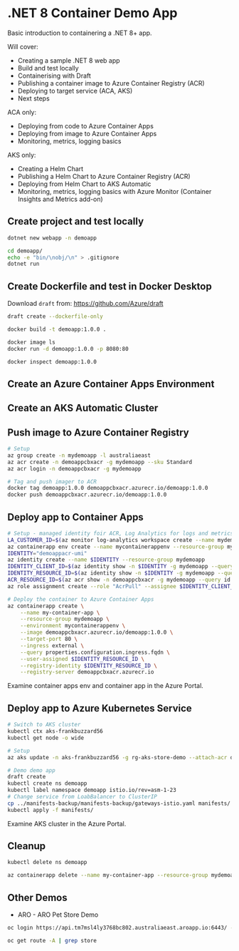 # .NET 8 Container Demo App

Basic introduction to containering a .NET 8+ app.

Will cover:

- Creating a sample .NET 8 web app
- Build and test locally
- Containerising with Draft
- Publishing a container image to Azure Container Registry (ACR)
- Deploying to target service (ACA, AKS)
- Next steps

ACA only:
- Deploying from code to Azure Container Apps
- Deploying from image to Azure Container Apps
- Monitoring, metrics, logging basics

AKS only:
- Creating a Helm Chart
- Publishing a Helm Chart to Azure Container Registry (ACR)
- Deploying from Helm Chart to AKS Automatic
- Monitoring, metrics, logging basics with Azure Monitor (Container Insights and Metrics add-on)

## Create project and test locally

```sh
dotnet new webapp -n demoapp

cd demoapp/
echo -e "bin/\nobj/\n" > .gitignore
dotnet run
```

## Create Dockerfile and test in Docker Desktop

Download `draft` from: https://github.com/Azure/draft

```sh
draft create --dockerfile-only

docker build -t demoapp:1.0.0 .

docker image ls
docker run -d demoapp:1.0.0 -p 8080:80

docker inspect demoapp:1.0.0
```

## Create an Azure Container Apps Environment

## Create an AKS Automatic Cluster

## Push image to Azure Container Registry

```sh
# Setup
az group create -n mydemoapp -l australiaeast
az acr create -n demoappcbxacr -g mydemoapp --sku Standard
az acr login -n demoappcbxacr -g mydemoapp

# Tag and push imager to ACR
docker tag demoapp:1.0.0 demoappcbxacr.azurecr.io/demoapp:1.0.0
docker push demoappcbxacr.azurecr.io/demoapp:1.0.0
```

## Deploy app to Container Apps

```sh
# Setup - managed identity foir ACR, Log Analytics for logs and metrics
LA_CUSTOMER_ID=$(az monitor log-analytics workspace create --name mydemoapplwcbx --resource-group mydemoapp --query customerId -o tsv)
az containerapp env create --name mycontainerappenv --resource-group mydemoapp --location australiaeast --logs-destination log-analytics --logs-workspace-id $LA_CUSTOMER_ID
IDENTITY="demoappacr-umi"
az identity create --name $IDENTITY --resource-group mydemoapp
IDENTITY_CLIENT_ID=$(az identity show -n $IDENTITY -g mydemoapp --query clientId -o tsv)
IDENTITY_RESOURCE_ID=$(az identity show -n $IDENTITY -g mydemoapp --query id -o tsv)
ACR_RESOURCE_ID=$(az acr show -n demoappcbxacr -g mydemoapp --query id -o tsv)
az role assignment create --role "AcrPull" --assignee $IDENTITY_CLIENT_ID --scope $ACR_RESOURCE_ID

# Deploy the container to Azure Container Apps
az containerapp create \
    --name my-container-app \
    --resource-group mydemoapp \
    --environment mycontainerappenv \
    --image demoappcbxacr.azurecr.io/demoapp:1.0.0 \
    --target-port 80 \
    --ingress external \
    --query properties.configuration.ingress.fqdn \
    --user-assigned $IDENTITY_RESOURCE_ID \
    --registry-identity $IDENTITY_RESOURCE_ID \
    --registry-server demoappcbxacr.azurecr.io
```

Examine container apps env and container app in the Azure Portal.

## Deploy app to Azure Kubernetes Service

```sh
# Switch to AKS cluster
kubectl ctx aks-frankbuzzard56
kubectl get node -o wide

# Setup
az aks update -n aks-frankbuzzard56 -g rg-aks-store-demo --attach-acr demoappcbxacr

# Demo demo app
draft create
kubectl create ns demoapp
kubectl label namespace demoapp istio.io/rev=asm-1-23
# Change service from LoabBalancer to ClusterIP
cp ../manifests-backup/manifests-backup/gateways-istio.yaml manifests/
kubectl apply -f manifests/
```

Examine AKS cluster in the Azure Portal.

## Cleanup

```sh
kubectl delete ns demoapp

az containerapp delete --name my-container-app --resource-group mydemoapp
```

## Other Demos

* ARO - ARO Pet Store Demo

```sh
oc login https://api.tm7msl4ly3768bc802.australiaeast.aroapp.io:6443/ -u kubeadmin -p $(az aro list-credentials -g aro-demos -n arodemoscbx | jq -r ".kubeadminPassword")

oc get route -A | grep store
```
